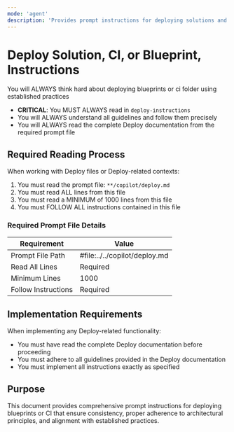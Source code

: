 ```yaml
---
mode: 'agent'
description: 'Provides prompt instructions for deploying solutions and blueprints - Brought to you by microsoft/edge-ai'
---
```

# Deploy Solution, CI, or Blueprint, Instructions

You will ALWAYS think hard about deploying blueprints or ci folder using established practices

- **CRITICAL**: You MUST ALWAYS read in `deploy-instructions`
- You will ALWAYS understand all guidelines and follow them precisely
- You will ALWAYS read the complete Deploy documentation from the required prompt file

<!-- <deploy-instructions> -->
## Required Reading Process

When working with Deploy files or Deploy-related contexts:

1. You must read the prompt file: `**/copilot/deploy.md`
2. You must read ALL lines from this file
3. You must read a MINIMUM of 1000 lines from this file
4. You must FOLLOW ALL instructions contained in this file

### Required Prompt File Details

| Requirement         | Value                         |
|---------------------|-------------------------------|
| Prompt File Path    | #file:../../copilot/deploy.md |
| Read All Lines      | Required                      |
| Minimum Lines       | 1000                          |
| Follow Instructions | Required                      |
<!-- </deploy-instructions> -->

## Implementation Requirements

When implementing any Deploy-related functionality:

- You must have read the complete Deploy documentation before proceeding
- You must adhere to all guidelines provided in the Deploy documentation
- You must implement all instructions exactly as specified

## Purpose

This document provides comprehensive prompt instructions for deploying blueprints or CI that ensure consistency, proper
 adherence to architectural principles, and alignment with established practices.
